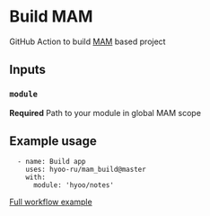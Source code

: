 # Build MAM

GitHub Action to build [MAM](https://github.com/eigenmethod/mam) based project

## Inputs

### `module`

**Required** Path to your module in global MAM scope

## Example usage

```
  - name: Build app
    uses: hyoo-ru/mam_build@master
    with:
      module: 'hyoo/notes'
```

[Full workflow example](ps://github.com/hyoo-ru/notes.hyoo.ru/blob/master/.github/workflows/deploy.yml)
